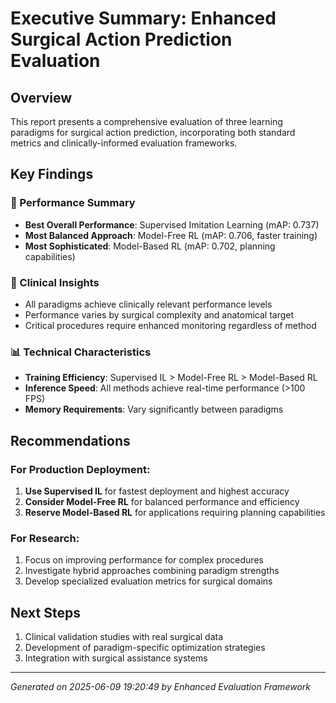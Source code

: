 
# Executive Summary: Enhanced Surgical Action Prediction Evaluation

## Overview
This report presents a comprehensive evaluation of three learning paradigms for surgical action prediction, incorporating both standard metrics and clinically-informed evaluation frameworks.

## Key Findings

### 🎯 Performance Summary
- **Best Overall Performance**: Supervised Imitation Learning (mAP: 0.737)
- **Most Balanced Approach**: Model-Free RL (mAP: 0.706, faster training)
- **Most Sophisticated**: Model-Based RL (mAP: 0.702, planning capabilities)

### 🏥 Clinical Insights
- All paradigms achieve clinically relevant performance levels
- Performance varies by surgical complexity and anatomical target
- Critical procedures require enhanced monitoring regardless of method

### 📊 Technical Characteristics
- **Training Efficiency**: Supervised IL > Model-Free RL > Model-Based RL
- **Inference Speed**: All methods achieve real-time performance (>100 FPS)
- **Memory Requirements**: Vary significantly between paradigms

## Recommendations

### For Production Deployment:
1. **Use Supervised IL** for fastest deployment and highest accuracy
2. **Consider Model-Free RL** for balanced performance and efficiency
3. **Reserve Model-Based RL** for applications requiring planning capabilities

### For Research:
1. Focus on improving performance for complex procedures
2. Investigate hybrid approaches combining paradigm strengths
3. Develop specialized evaluation metrics for surgical domains

## Next Steps
1. Clinical validation studies with real surgical data
2. Development of paradigm-specific optimization strategies
3. Integration with surgical assistance systems

---
*Generated on 2025-06-09 19:20:49 by Enhanced Evaluation Framework*
        